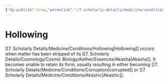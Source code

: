 ```yaml
---
{"dg-publish":true,"permalink":"/7-scholarly-details/medicine/conditions/hollowing/","noteIcon":""}
---
```


# Hollowing

[[7. Scholarly Details/Medicine/Conditions/Hollowing\|Hollowing]] occurs when matter has been stripped of its [[7. Scholarly Details/Cosmology/Cosmic Biology/Aether/Essences/Akasha\|Akasha]]. It becomes unable to retain its form, usually resulting in either becoming [[7. Scholarly Details/Medicine/Conditions/Corruption\|corrupted]] or [[7. Scholarly Details/Medicine/Conditions/Akashic\|Akashic]].